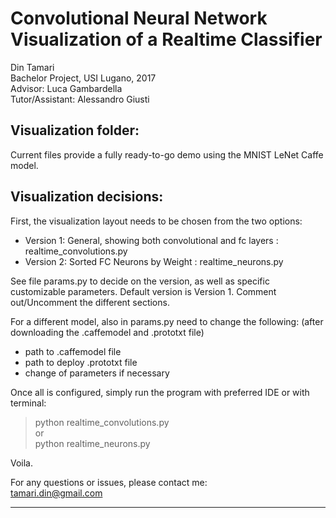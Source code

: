 
# Convolutional Neural Network Visualization of a Realtime Classifier

Din Tamari  
Bachelor Project, USI Lugano, 2017  
Advisor: Luca Gambardella  
Tutor/Assistant: Alessandro Giusti  


## Visualization folder:
Current files provide a fully ready-to-go demo using the MNIST LeNet Caffe model.

## Visualization decisions:
First, the visualization layout needs to be chosen from the two options:
- Version 1: General, showing both convolutional and fc layers : realtime_convolutions.py
- Version 2: Sorted FC Neurons by Weight : realtime_neurons.py

See file params.py to decide on the version, as well as specific customizable parameters.
Default version is Version 1. Comment out/Uncomment the different sections.

For a different model, also in params.py need to change the following:
(after downloading the .caffemodel and .prototxt file)
- path to .caffemodel file
- path to deploy .prototxt file
- change of parameters if necessary


Once all is configured, simply run the program with preferred IDE or with terminal:
> python realtime_convolutions.py  
or  
> python realtime_neurons.py  

Voila.

For any questions or issues, please contact me:  
tamari.din@gmail.com


----------------------------------------------------------------------------------------------------------

